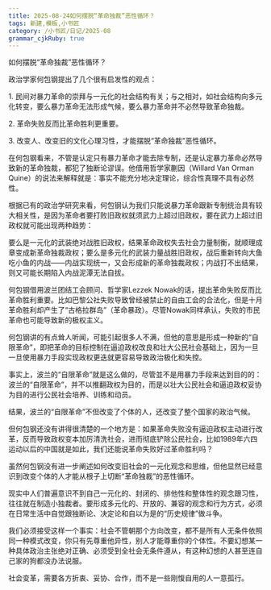 ```yaml
---
title: 2025-08-24如何摆脱“革命独裁”恶性循环？
tags: 新建,模板,小书匠
category: /小书匠/日记/2025-08
grammar_cjkRuby: true
---
```



如何摆脱“革命独裁”恶性循环？

政治学家何包钢提出了几个很有启发性的观点：

1\. 民间对暴力革命的崇拜与一元化的社会结构有关；与之相对，如社会结构向多元化转变，要么暴力革命无法形成气候，要么暴力革命并不必然导致革命独裁。

2\. 革命失败反而比革命胜利更重要。

3\. 改变人、改变旧的文化心理习性，才能摆脱“革命独裁”恶性循环。

在何包钢看来，不管是认定只有暴力革命才能去除专制，还是认定暴力革命必然导致新的革命独裁，都犯了独断论谬误。他借用哲学家蒯因（Willard Van Orman Quine）的说法来解释就是：事实不能充分地决定理论，综合性真理不具有必然性。

根据已有的政治学研究来看，何包钢认为我们只能说暴力革命跟新专制统治具有较大相关性，是因为革命者要打败旧政权就须武力上超过旧政权，要在武力上超过旧政权就可能出现两种趋势：

要么是一元化的武装绝对战胜旧政权，结果革命政权失去社会力量制衡，就顺理成章变成新革命独裁政权；要么是多元化的武装力量战胜旧政权，战后重新转向大鱼吃小鱼的内战——内战实现统一，又会形成新的革命独裁政权；内战打不出结果，则又可能长期陷入内战泥潭无法自拔。

何包钢借用波兰团结工会顾问、哲学家Lezzek Nowak的话，提出革命失败反而比革命胜利重要。比如巴黎公社失败导致曾经被禁止的自由工会的合法化，但是十月革命胜利却产生了“古格拉群岛”（革命暴政）。尽管Nowak同样承认，失败的市民革命也可能导致新的极权主义。

何包钢讲的有点耸人听闻，可能引起很多人不满，但他的意思是形成一种新的“自限革命”，即把革命的目标控制在逼迫政权改良和壮大公民社会基础上，因为一旦一旦使用暴力手段实现政权更迭就更容易导致政治极化和失控。

事实上，波兰的“自限革命”就是这么做的，尽管並不是用暴力手段来达到目的的：波兰的“自限革命”，并不以推翻政权为目的，而是以壮大公民社会和逼迫政权妥协为目的进行公民社会培养、训练和动员。

结果，波兰的“自限革命”不但改变了个体的人，还改变了整个国家的政治气候。

但何包钢还没有讲得很清楚的一个地方是：如果革命失败没有逼迫政权主动进行改革，反而导致政权变本加厉清洗社会，进而彻底铲除公民社会，比如1989年六四运动以后的中国就是如此，我们还能说革命失败好过革命胜利吗？

虽然何包钢没有进一步阐述如何改变旧社会的一元化观念和思维，但他显然已经意识到改变个体的人才能从根子上切断“革命独裁”的恶性循环。

现实中人们普遍意识不到自己一元化的、封闭的、排他性和整体性的观念跟习性，往往就在制造小独裁者。要形成多元化的、开放的、兼容的观念和行为方式，必须在日常生活中自觉跟独断论、决定论和自以为是的“历史规律”做斗争。

我们必须接受这样一个事实：社会不管朝那个方向改变，都不是所有人无条件依照同一种模式改变，你只有先尊重他异性，别人才能尊重你的个体性。不要幻想某一种具体政治主张绝对正确、必须受到全社会无条件遵从，有这种幻想的人甚至连自己家的狗都没办法说服。

社会变革，需要各方折衷、妥协、合作，而不是一些刚愎自用的人一意孤行。
